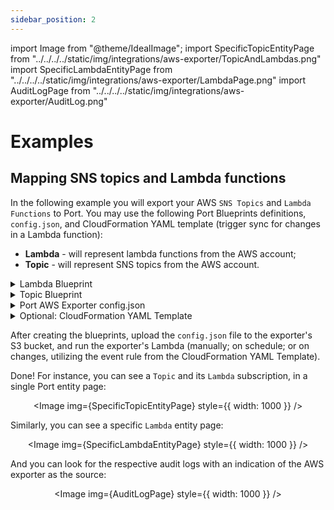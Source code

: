 ```yaml
---
sidebar_position: 2
---
```


import Image from "@theme/IdealImage";
import SpecificTopicEntityPage from "../../../../static/img/integrations/aws-exporter/TopicAndLambdas.png"
import SpecificLambdaEntityPage from "../../../../static/img/integrations/aws-exporter/LambdaPage.png"
import AuditLogPage from "../../../../static/img/integrations/aws-exporter/AuditLog.png"

# Examples

## Mapping SNS topics and Lambda functions

In the following example you will export your AWS `SNS Topics` and `Lambda Functions` to Port.
You may use the following Port Blueprints definitions, `config.json`, and CloudFormation YAML template (trigger sync for changes in a Lambda function):

- **Lambda** - will represent lambda functions from the AWS account;
- **Topic** - will represent SNS topics from the AWS account.

<details>
<summary> Lambda Blueprint </summary>

```json showLineNumbers
{
  "identifier": "lambda",
  "description": "This blueprint represents a Lambda in our software catalog",
  "title": "Lambda",
  "icon": "Lambda",
  "schema": {
    "properties": {
      "arn": {
        "type": "string"
      },
      "description": {
        "type": "string"
      },
      "memorySize": {
        "type": "number"
      },
      "packageType": {
        "type": "string",
        "enum": ["Image", "Zip"]
      },
      "timeout": {
        "type": "number"
      },
      "runtime": {
        "type": "string"
      },
      "environment": {
        "type": "object"
      },
      "architectures": {
        "type": "array"
      },
      "tags": {
        "type": "array"
      },
      "link": {
        "type": "string",
        "format": "url"
      }
    },
    "required": []
  },
  "mirrorProperties": {},
  "calculationProperties": {},
  "relations": {}
}
```

</details>

<details>
<summary> Topic Blueprint </summary>

```json showLineNumbers
{
  "identifier": "topic",
  "description": "This blueprint represents a topic in our software catalog",
  "title": "Topic",
  "icon": "Aws",
  "schema": {
    "properties": {
      "arn": {
        "type": "string"
      },
      "link": {
        "type": "string",
        "format": "url"
      }
    },
    "required": []
  },
  "mirrorProperties": {},
  "calculationProperties": {},
  "relations": {
    "lambda": {
      "target": "lambda",
      "required": false,
      "many": true
    }
  }
}
```

</details>

<details>
<summary> Port AWS Exporter config.json </summary>

```json showLineNumbers
{
  "resources": [
    {
      "kind": "AWS::Lambda::Function",
      "port": {
        "entity": {
          "mappings": [
            {
              "identifier": ".FunctionName",
              "title": ".FunctionName",
              "blueprint": "lambda",
              "properties": {
                "link": "\"https://console.aws.amazon.com/go/view?arn=\" + .Arn",
                "arn": ".Arn",
                "description": ".Description",
                "memorySize": ".MemorySize",
                "packageType": ".PackageType",
                "timeout": ".Timeout",
                "runtime": ".Runtime",
                "environment": ".Environment",
                "architectures": ".Architectures",
                "tags": ".Tags"
              }
            }
          ]
        }
      }
    },
    {
      "kind": "AWS::SNS::Topic",
      "port": {
        "entity": {
          "mappings": [
            {
              "identifier": ".TopicName",
              "title": ".TopicName",
              "blueprint": "topic",
              "properties": {
                "link": "\"https://console.aws.amazon.com/go/view?arn=\" + .TopicArn",
                "arn": ".TopicArn"
              },
              "relations": {
                "lambda": ".Subscription | map(select(.Protocol == \"lambda\") | .Endpoint[(.Endpoint | rindex(\":\"))+1:])"
              }
            }
          ]
        }
      }
    }
  ]
}
```

</details>

<details>
<summary> Optional: CloudFormation YAML Template </summary>

```yaml showLineNumbers
AWSTemplateFormatVersion: "2010-09-09"
Description: The template used to create event rules for the Port AWS Exporter.

Parameters:
  PortAWSExporterStackName:
    Description: Name of the Port AWS Exporter stack name
    Type: String
    MinLength: 1
    MaxLength: 255
    AllowedPattern: "^[a-zA-Z][-a-zA-Z0-9]*$"
    Default: serverlessrepo-port-aws-exporter

Resources:
  EventRule0:
    Type: AWS::Events::Rule
    Properties:
      EventBusName: default
      EventPattern:
        source:
          - aws.lambda
        detail-type:
          - AWS API Call via CloudTrail
        detail:
          eventSource:
            - lambda.amazonaws.com
          eventName:
            - prefix: UpdateFunctionConfiguration
            - prefix: CreateFunction
            - prefix: DeleteFunction
      Name: port-aws-exporter-sync-lambda-trails
      State: ENABLED
      Targets:
        - Id: "PortAWSExporterEventsQueue"
          Arn:
            {
              "Fn::ImportValue":
                { "Fn::Sub": "${PortAWSExporterStackName}-EventsQueueARN" },
            }
          InputTransformer:
            InputPathsMap:
              awsRegion: $.detail.awsRegion
              eventName: $.detail.eventName
              requestFunctionName: $.detail.requestParameters.functionName
              responseFunctionName: $.detail.responseElements.functionName
            InputTemplate: |-
              {
                "resource_type": "AWS::Lambda::Function",
                "requestFunctionName": "<requestFunctionName>",
                "responseFunctionName": "<responseFunctionName>",
                "eventName": "<eventName>",
                "region": "\"<awsRegion>\"",
                "identifier": "if .responseFunctionName != \"\" then .responseFunctionName else .requestFunctionName end",
                "action": "if .eventName | startswith(\"Delete\") then \"delete\" else \"upsert\" end"
              }
```

</details>

After creating the blueprints, upload the `config.json` file to the exporter's S3 bucket, and run the exporter's Lambda (manually; on schedule; or on changes, utilizing the event rule from the CloudFormation YAML Template).

Done! For instance, you can see a `Topic` and its `Lambda` subscription, in a single Port entity page:

<center>

<Image img={SpecificTopicEntityPage} style={{ width: 1000 }} />

</center>

Similarly, you can see a specific `Lambda` entity page:

<center>

<Image img={SpecificLambdaEntityPage} style={{ width: 1000 }} />

</center>

And you can look for the respective audit logs with an indication of the AWS exporter as the source:

<center>

<Image img={AuditLogPage} style={{ width: 1000 }} />

</center>
